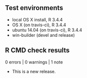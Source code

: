 ## Test environments

- local OS X install, R 3.4.4
- OS X (on travis-ci), R 3.4.4
- ubuntu 14.04 (on travis-ci), R 3.4.4
- win-builder (devel and release)

## R CMD check results

0 errors | 0 warnings | 1 note

- This is a new release.
